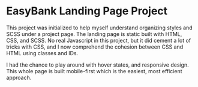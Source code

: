 # EasyBank Landing Page Project

This project was initialized to help myself understand organizing styles and SCSS under a project page. 
The landing page is static built with HTML, CSS, and SCSS. No real Javascript in this project, but it did cement a lot of tricks with CSS,
and I now comprehend the cohesion between CSS and HTML using classes and IDs.

I had the chance to play around with hover states, and responsive design. This whole page is built mobile-first which is the easiest, most efficient approach.
